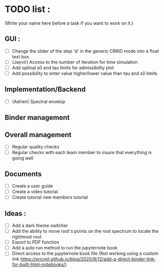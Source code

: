 # TODO list :

(Write your name here before a task if you want to work on it.)

## GUI :

- [ ] Change the slider of the step 'd' in the generic CRRID mode into a float text box
- [ ] (Jayvir) Access to the number of iteration for time simulation
- [ ] Add optinal s0 and tau limits for admissibility plot
- [ ] Add possibility to enter value higher/lower value than tau and s0 limits

## Implementation/Backend

- [ ] (Adrien) Spectral envelop

## Binder management

## Overall management

- [ ] Regular quality checks
- [ ] Regular checks with each team member to insure that everything is going well

## Documents

- [ ] Create a user guide
- [ ] Create a video tutorial
- [ ] Create tutorial new members tutorial

## Ideas :

- [ ] Add a dark theme switcher
- [ ] Add the ability to move root's points on the root spectrum to locate the rightmost root
- [ ] Export to PDF function
- [ ] Add a auto run method to run the jupyternote book
- [ ] Direct access to the jupyternote book file (Not working using a custom link https://ericmjl.github.io/blog/2020/9/12/add-a-direct-binder-link-for-built-html-notebooks/)
